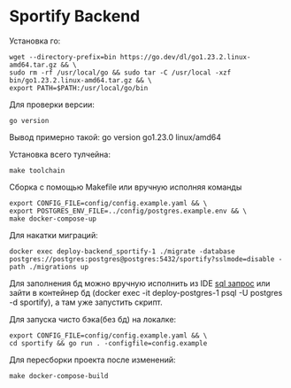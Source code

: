 # Sportify Backend

Установка го:
```shell
wget --directory-prefix=bin https://go.dev/dl/go1.23.2.linux-amd64.tar.gz && \
sudo rm -rf /usr/local/go && sudo tar -C /usr/local -xzf bin/go1.23.2.linux-amd64.tar.gz && \
export PATH=$PATH:/usr/local/go/bin
```

Для проверки версии:
```shell
go version
```
Вывод примерно такой: go version go1.23.0 linux/amd64

Установка всего тулчейна:
```shell
make toolchain
```

Сборка c помощью Makefile или вручную исполняя команды
```shell
export CONFIG_FILE=config/config.example.yaml && \
export POSTGRES_ENV_FILE=../config/postgres.example.env && \
make docker-compose-up
```

Для накатки миграций:
```shell
docker exec deploy-backend_sportify-1 ./migrate -database postgres://postgres:postgres@postgres:5432/sportify?sslmode=disable -path ./migrations up
```

Для заполнения бд можно вручную исполнить из IDE [sql запрос](sportify/db/fill.sql) или 
зайти в контейнер бд (docker exec -it deploy-postgres-1 psql -U postgres -d sportify),
а там уже запустить скрипт.

Для запуска чисто бэка(без бд) на локалке:
```shell
export CONFIG_FILE=config/config.example.yaml && \
cd sportify && go run . -configfile=config.example
```

Для пересборки проекта после изменений:
```shell
make docker-compose-build
```